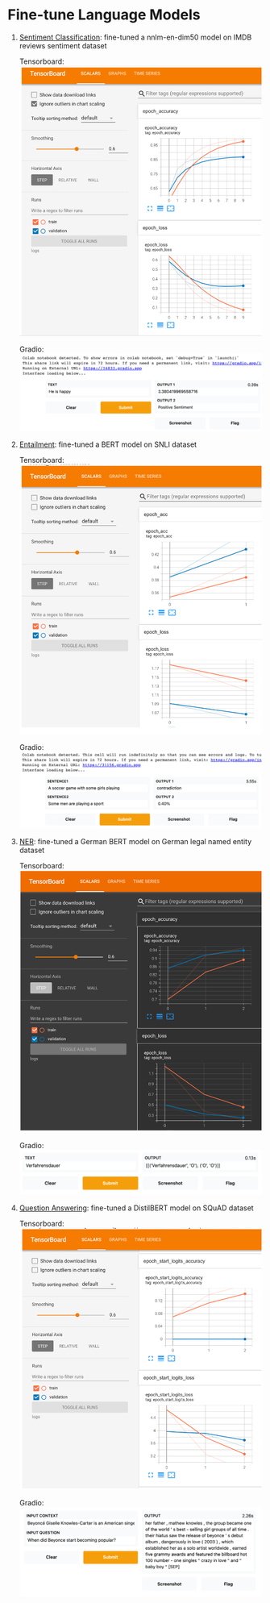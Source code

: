 # Fine-tune Language Models 
1. [Sentiment Classification](1-Sentiment_Classification.ipynb): fine-tuned a nnlm-en-dim50 model on IMDB reviews sentiment dataset

    Tensorboard:
    ![](./Images/Sentiment_Classification_Tensorboard.png)

    Gradio:
    ![](./Images/Sentiment_Classification_Gradio.png)
2. [Entailment](2-Entailment.ipynb): fine-tuned a BERT model on SNLI dataset

    Tensorboard:
    ![](./Images/Entailment_Tensorboard.png)

    Gradio:
    ![](./Images/Entailment_Gradio.png)
3. [NER](3-NER.ipynb): fine-tuned a German BERT model on German legal named entity dataset

    Tensorboard:
    ![](./Images/NER_Tensorboard.png)

    Gradio:
    ![](./Images/NER_Gradio.png)
4. [Question Answering](4-Question_Answering.ipynb): fine-tuned a DistilBERT model on SQuAD dataset

    Tensorboard:
    ![](./Images/Question_Answering_Tensorboard.png)

    Gradio:
    ![](./Images/Question_Answering_Gradio.png)
